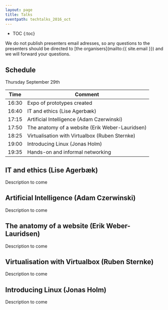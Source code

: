```yaml
---
layout: page
title: Talks
eventpath: techtalks_2016_oct
---
```


* TOC
{:toc}



We do not publish presenters email adresses, so any questions to the presenters should be directed to [the organisers](mailto:{{ site.email }}) and we will forward your questions.


Schedule
-----------

Thursday September 29th


| Time  | Comment |
| ------------- | ------------- |
| 16:30 | Expo of prototypes created |
| 16:40 | IT and ethics (Lise Agerbæk) |
| 17:15 | Artificial Intelligence (Adam Czerwinski) |
| 17:50 | The anatomy of a website (Erik Weber-Lauridsen) |
| 18:25 | Virtualisation with Virtualbox (Ruben Sternke) |
| 19:00 | Introducing Linux (Jonas Holm) |
| 19:35 | Hands-on and informal networking |




IT and ethics (Lise Agerbæk)
------------------------------

Description to come


Artificial Intelligence (Adam Czerwinski)
--------------------------

Description to come

The anatomy of a website (Erik Weber-Lauridsen)
-------------------------

Description to come


Virtualisation with Virtualbox (Ruben Sternke)
-----------------------------

Description to come


Introducing Linux (Jonas Holm)
---------------------------------

Description to come
